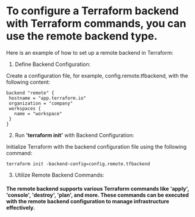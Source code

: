 # To configure a Terraform backend with Terraform commands, you can use the remote backend type. 

Here is an example of how to set up a remote backend in Terraform:

1. Define Backend Configuration:

Create a configuration file, for example, config.remote.tfbackend, with the following   content:
 ```
 backend "remote" {
  hostname = "app.terraform.io"
  organization = "company"
  workspaces {
    name = "workspace"
  }
}
```

2. Run **'terraform init'** with Backend Configuration:

Initialize Terraform with the backend configuration file using the following command:
```
terraform init -backend-config=config.remote.tfbackend
```
3. Utilize Remote Backend Commands:

 #### The remote backend supports various Terraform commands like 'apply', 'console', 'destroy', 'plan', and more. These commands can be executed with the remote backend configuration to manage infrastructure effectively.
